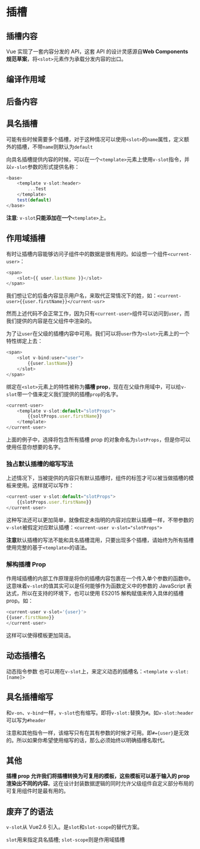 # 插槽

## 插槽内容

Vue 实现了一套内容分发的 API，这套 API 的设计灵感源自**Web Components 规范草案**，将`<slot>`元素作为承载分发内容的出口。

## 编译作用域

## 后备内容

## 具名插槽

可能有些时候需要多个插槽，对于这种情况可以使用`<slot>`的`name`属性，定义额外的插槽，不带`name`则默认为`default`

向具名插槽提供内容的时候，可以在一个`<template>`元素上使用`v-slot`指令，并以`v-slot`参数的形式提供名称：
```js
<base>
    <template v-slot:header>
        ...Test
    </template>
    test(default)
</base>
```
**注意**: `v-slot`**只能添加在一个**`<template>`上。

## 作用域插槽

有时让插槽内容能够访问子组件中的数据是很有用的。如设想一个组件`<current-user>`：
```js
<span>
    <slot>{{ user.lastName }}</slot>
</span>
```
我们想让它的后备内容显示用户名，来取代正常情况下的姓，如：`<current-user>{{user.firstName}}</current-usr>`

然而上述代码不会正常工作，因为只有`<current-user>`组件可以访问到`user`，而我们提供的内容是在父组件中渲染的。

为了让`user`在父级的插槽内容中可用。我们可以将`user`作为`<slot>`元素上的一个特性绑定上去：
```js
<span>
    <slot v-bind:user="user">
        {{user.lastName}}
    </slot>
</span>
```
绑定在`<slot>`元素上的特性被称为**插槽 prop**，现在在父级作用域中，可以给`v-slot`带一个值来定义我们提供的插槽`prop`的名字。
```js
<current-user>
    <template v-slot:default="slotProps">
        {{soltProps.user.firstName}}
    </template>
</current-user>
```
上面的例子中，选择将包含所有插槽 prop 的对象命名为`slotProps`，但是你可以使用任意你想要的名字。

### 独占默认插槽的缩写写法

上述情况下，当被提供的内容只有默认插槽时，组件的标签才可以被当做插槽的模板来使用。这样就可以写作：
```js
<current-user v-slot:default="slotProps">
    {{slotProps.user.firstName}}
</current-user>
```
这种写法还可以更加简单，就像假定未指明的内容对应默认插槽一样，不带参数的`v-slot`被假定对应默认插槽：`<current-user v-slot="slotProps">`

**注意**默认插槽的写法不能和具名插槽混用，只要出现多个插槽，请始终为所有插槽使用完整的基于`<template>`的语法。

### 解构插槽 Prop

作用域插槽的内部工作原理是将你的插槽内容包裹在一个传入单个参数的函数中。这意味着`v-slot`的值其实可以是任何能够作为函数定义中的参数的 JavaScript 表达式，所以在支持的环境下，也可以使用 ES2015 解构赋值来传入具体的插槽 prop。如：
```js
<current-user v-slot='{user}'>
{{user.firstName}}
</current-user>
```
这样可以使得模板更加简洁。

## 动态插槽名

动态指令参数 也可以用在`v-slot`上，来定义动态的插槽名：`<template v-slot:[name]>`

## 具名插槽缩写

和`v-on`、`v-bind`一样，`v-slot`也有缩写。即将`v-slot:`替换为`#`。如`v-slot:header`可以写为`#header`

注意和其他指令一样，该缩写只有在其有参数的时候才可用。即`#={user}`是无效的。所以如果你希望使用缩写的话，那么必须始终以明确插槽名取代。

## 其他

**插槽 prop 允许我们将插槽转换为可复用的模板，这些模板可以基于输入的 prop 渲染出不同的内容**。这在设计封装数据逻辑的同时允许父级组件自定义部分布局的可复用组件时是最有用的。

## 废弃了的语法

`v-slot`从 Vue2.6 引入。是`slot`和`slot-scope`的替代方案。

`slot`用来指定具名插槽; `slot-scope`则是作用域插槽